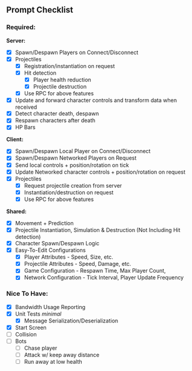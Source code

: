 ## Prompt Checklist
### Required:
**Server:**
- [X] Spawn/Despawn Players on Connect/Disconnect
- [X] Projectiles
  - [X] Registration/instantiation on request
  - [X] Hit detection
    -[X] Player health reduction
    -[X] Projectile destruction
  - [X] Use RPC for above features
- [X] Update and forward character controls and transform data when received
- [X] Detect character death, despawn
- [X] Respawn characters after death
- [X] HP Bars
      
**Client:**
- [X] Spawn/Despawn Local Player on Connect/Disconnect
- [X] Spawn/Despawn Networked Players on Request
- [X] Send local controls + position/rotation on tick
- [X] Update Networked character controls + position/rotation on request
- [X] Projectiles
  - [X] Request projectile creation from server
  - [X] Instantiation/destruction on request
  - [X] Use RPC for above features
        
**Shared:**
- [X] Movement + Prediction
- [X] Projectile Instantiation, Simulation & Destruction (Not Including Hit detection)
- [X] Character Spawn/Despawn Logic
- [X] Easy-To-Edit Configurations
  - [X] Player Attributes - Speed, Size, etc.
  - [X] Projectile Attributes - Speed, Damage, etc.
  - [X] Game Configuration - Respawn Time, Max Player Count,
  - [X] Network Configuration - Tick Interval, Player Update Frequency

### Nice To Have:
- [X] Bandwidth Usage Reporting
- [X] Unit Tests _minimal_
  - [X] Message Serialization/Deserialization
- [X] Start Screen
- [ ] Collision
- [ ] Bots
  - [ ] Chase player
  - [ ] Attack w/ keep away distance
  - [ ] Run away at low health